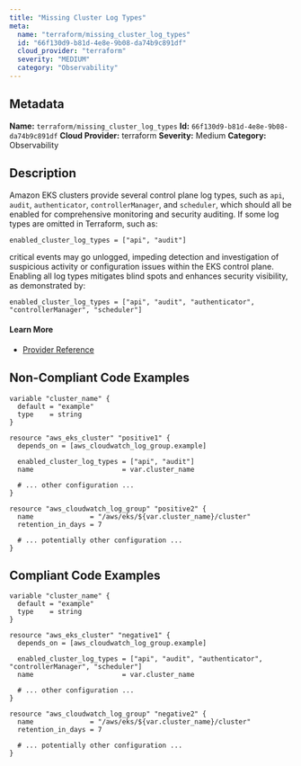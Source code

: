 ```yaml
---
title: "Missing Cluster Log Types"
meta:
  name: "terraform/missing_cluster_log_types"
  id: "66f130d9-b81d-4e8e-9b08-da74b9c891df"
  cloud_provider: "terraform"
  severity: "MEDIUM"
  category: "Observability"
---
```

## Metadata
**Name:** `terraform/missing_cluster_log_types`
**Id:** `66f130d9-b81d-4e8e-9b08-da74b9c891df`
**Cloud Provider:** terraform
**Severity:** Medium
**Category:** Observability
## Description
Amazon EKS clusters provide several control plane log types, such as `api`, `audit`, `authenticator`, `controllerManager`, and `scheduler`, which should all be enabled for comprehensive monitoring and security auditing. If some log types are omitted in Terraform, such as:

```
enabled_cluster_log_types = ["api", "audit"]
```

critical events may go unlogged, impeding detection and investigation of suspicious activity or configuration issues within the EKS control plane. Enabling all log types mitigates blind spots and enhances security visibility, as demonstrated by:

```
enabled_cluster_log_types = ["api", "audit", "authenticator", "controllerManager", "scheduler"]
```

#### Learn More

 - [Provider Reference](https://www.terraform.io/docs/providers/aws/r/eks_cluster.html)

## Non-Compliant Code Examples
```aws
variable "cluster_name" {
  default = "example"
  type    = string
}

resource "aws_eks_cluster" "positive1" {
  depends_on = [aws_cloudwatch_log_group.example]

  enabled_cluster_log_types = ["api", "audit"]
  name                      = var.cluster_name

  # ... other configuration ...
}

resource "aws_cloudwatch_log_group" "positive2" {
  name              = "/aws/eks/${var.cluster_name}/cluster"
  retention_in_days = 7

  # ... potentially other configuration ...
}

```

## Compliant Code Examples
```aws
variable "cluster_name" {
  default = "example"
  type    = string
}

resource "aws_eks_cluster" "negative1" {
  depends_on = [aws_cloudwatch_log_group.example]

  enabled_cluster_log_types = ["api", "audit", "authenticator", "controllerManager", "scheduler"]
  name                      = var.cluster_name

  # ... other configuration ...
}

resource "aws_cloudwatch_log_group" "negative2" {
  name              = "/aws/eks/${var.cluster_name}/cluster"
  retention_in_days = 7

  # ... potentially other configuration ...
}

```